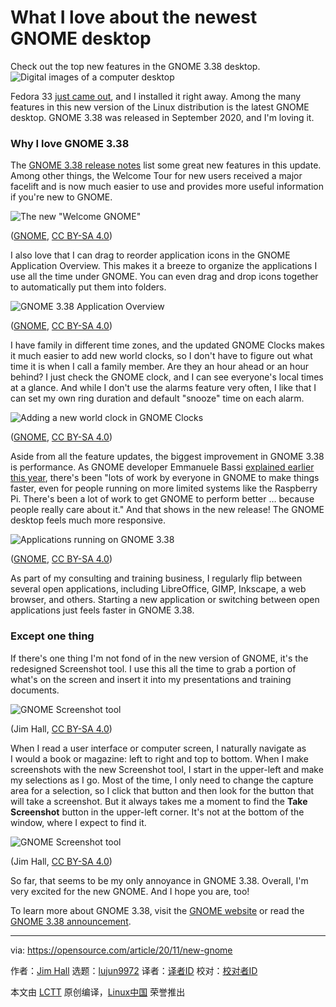 [#]: collector: (lujun9972)
[#]: translator: (geekpi)
[#]: reviewer: ( )
[#]: publisher: ( )
[#]: url: ( )
[#]: subject: (What I love about the newest GNOME desktop)
[#]: via: (https://opensource.com/article/20/11/new-gnome)
[#]: author: (Jim Hall https://opensource.com/users/jim-hall)

What I love about the newest GNOME desktop
======
Check out the top new features in the GNOME 3.38 desktop.
![Digital images of a computer desktop][1]

Fedora 33 [just came out][2], and I installed it right away. Among the many features in this new version of the Linux distribution is the latest GNOME desktop. GNOME 3.38 was released in September 2020, and I'm loving it.

### Why I love GNOME 3.38

The [GNOME 3.38 release notes][3] list some great new features in this update. Among other things, the Welcome Tour for new users received a major facelift and is now much easier to use and provides more useful information if you're new to GNOME.

![The new "Welcome GNOME"][4]

([GNOME][5], [CC BY-SA 4.0][6])

I also love that I can drag to reorder application icons in the GNOME Application Overview. This makes it a breeze to organize the applications I use all the time under GNOME. You can even drag and drop icons together to automatically put them into folders.

![GNOME 3.38 Application Overview][7]

([GNOME][5], [CC BY-SA 4.0][6])

I have family in different time zones, and the updated GNOME Clocks makes it much easier to add new world clocks, so I don't have to figure out what time it is when I call a family member. Are they an hour ahead or an hour behind? I just check the GNOME clock, and I can see everyone's local times at a glance. And while I don't use the alarms feature very often, I like that I can set my own ring duration and default "snooze" time on each alarm.

![Adding a new world clock in GNOME Clocks][8]

([GNOME][5], [CC BY-SA 4.0][6])

Aside from all the feature updates, the biggest improvement in GNOME 3.38 is performance. As GNOME developer Emmanuele Bassi [explained earlier this year][9], there's been "lots of work by everyone in GNOME to make things faster, even for people running on more limited systems like the Raspberry Pi. There's been a lot of work to get GNOME to perform better … because people really care about it." And that shows in the new release! The GNOME desktop feels much more responsive.

![Applications running on GNOME 3.38][10]

([GNOME][5], [CC BY-SA 4.0][6])

As part of my consulting and training business, I regularly flip between several open applications, including LibreOffice, GIMP, Inkscape, a web browser, and others. Starting a new application or switching between open applications just feels faster in GNOME 3.38.

### Except one thing

If there's one thing I'm not fond of in the new version of GNOME, it's the redesigned Screenshot tool. I use this all the time to grab a portion of what's on the screen and insert it into my presentations and training documents.

![GNOME Screenshot tool][11]

(Jim Hall, [CC BY-SA 4.0][6])

When I read a user interface or computer screen, I naturally navigate as I would a book or magazine: left to right and top to bottom. When I make screenshots with the new Screenshot tool, I start in the upper-left and make my selections as I go. Most of the time, I only need to change the capture area for a selection, so I click that button and then look for the button that will take a screenshot. But it always takes me a moment to find the **Take Screenshot** button in the upper-left corner. It's not at the bottom of the window, where I expect to find it.

![GNOME Screenshot tool][12]

(Jim Hall, [CC BY-SA 4.0][6])

So far, that seems to be my only annoyance in GNOME 3.38. Overall, I'm very excited for the new GNOME. And I hope you are, too!

To learn more about GNOME 3.38, visit the [GNOME website][13] or read the [GNOME 3.38 announcement][5].

--------------------------------------------------------------------------------

via: https://opensource.com/article/20/11/new-gnome

作者：[Jim Hall][a]
选题：[lujun9972][b]
译者：[译者ID](https://github.com/译者ID)
校对：[校对者ID](https://github.com/校对者ID)

本文由 [LCTT](https://github.com/LCTT/TranslateProject) 原创编译，[Linux中国](https://linux.cn/) 荣誉推出

[a]: https://opensource.com/users/jim-hall
[b]: https://github.com/lujun9972
[1]: https://opensource.com/sites/default/files/styles/image-full-size/public/lead-images/computer_browser_web_desktop.png?itok=Bw8ykZMA (Digital images of a computer desktop)
[2]: https://fedoramagazine.org/announcing-fedora-33/
[3]: https://help.gnome.org/misc/release-notes/3.38/
[4]: https://opensource.com/sites/default/files/uploads/welcome-tour.png (The new "Welcome GNOME" )
[5]: https://www.gnome.org/news/2020/09/gnome-3-38-released/
[6]: https://creativecommons.org/licenses/by-sa/4.0/
[7]: https://opensource.com/sites/default/files/uploads/app-overview.png (GNOME 3.38 Application Overview)
[8]: https://opensource.com/sites/default/files/uploads/world-clocks.png (Adding a new world clock in GNOME Clocks)
[9]: https://opensource.com/article/20/7/new-gnome-features
[10]: https://opensource.com/sites/default/files/uploads/desktop-busy.png (Applications running on GNOME 3.38)
[11]: https://opensource.com/sites/default/files/uploads/gnome-screenshot-tool.png (GNOME Screenshot tool)
[12]: https://opensource.com/sites/default/files/uploads/screenshot-tool-path.png (GNOME Screenshot tool)
[13]: https://www.gnome.org/
